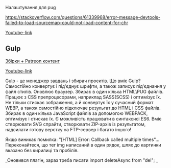 Налаштування для pug

https://stackoverflow.com/questions/61339968/error-message-devtools-failed-to-load-sourcemap-could-not-load-content-for-chr

[Youtube-link](https://youtu.be/jU88mLuLWlk?t=2644)

## Gulp

[Збірки + Patreon контент](https://github.com/vlad13578/gulp-patreon)

[Youtube-link](https://youtu.be/jU88mLuLWlk)

Gulp - це менеджер завдань і збирач проєктів. Що вміє Gulp? Самостійно конвертує і під'єднує шрифти, а також записує під'єднання у файл стилів. Оновлює браузер. Збирає в один кілька HTML\PUG файлів. Працює з CSS препроцесорами, наприклад SASS(SCSS) і оптимізує їх. Не тільки стискає зображення, а й конвертує їх у сучасний формат WEBP, а також самостійно підключає результат до HTML і CSS файлів. Збирає в один кілька JavaScript файлів за допомогою WEBPACK, оптимізує і стискає їх. Є можливість працювати в синтаксисі ES6. Вміє створювати SVG спрайти, створювати ZIP-архів із результатом, надсилати готову верстку на FTP-сервер і багато іншого!

Якщо виникає помилка: "[HTML] Error: Callback called multiple times"...
Переконайтеся, що тег img написаний в один рядок, шлях до картинки вказано без кирилиці та пробілів.

_Оновився плагін, зараз треба писати
import deleteAsync from "del"; _